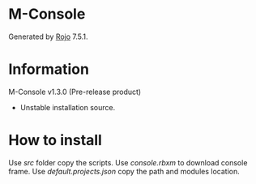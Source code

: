 # M-Console
Generated by [Rojo](https://github.com/rojo-rbx/rojo) 7.5.1.

# Information
M-Console v1.3.0 (Pre-release product)
- Unstable installation source.

# How to install
Use *src* folder copy the scripts.
Use *console.rbxm* to download console frame.
Use *default.projects.json* copy the path and modules location.